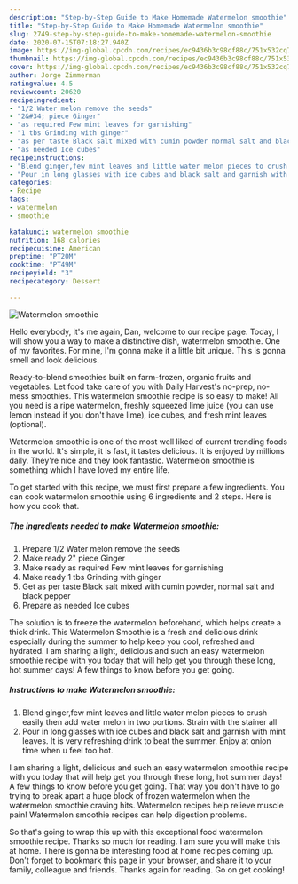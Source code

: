 ```yaml
---
description: "Step-by-Step Guide to Make Homemade Watermelon smoothie"
title: "Step-by-Step Guide to Make Homemade Watermelon smoothie"
slug: 2749-step-by-step-guide-to-make-homemade-watermelon-smoothie
date: 2020-07-15T07:18:27.940Z
image: https://img-global.cpcdn.com/recipes/ec9436b3c98cf88c/751x532cq70/watermelon-smoothie-recipe-main-photo.jpg
thumbnail: https://img-global.cpcdn.com/recipes/ec9436b3c98cf88c/751x532cq70/watermelon-smoothie-recipe-main-photo.jpg
cover: https://img-global.cpcdn.com/recipes/ec9436b3c98cf88c/751x532cq70/watermelon-smoothie-recipe-main-photo.jpg
author: Jorge Zimmerman
ratingvalue: 4.5
reviewcount: 20620
recipeingredient:
- "1/2 Water melon remove the seeds"
- "2&#34; piece Ginger"
- "as required Few mint leaves for garnishing"
- "1 tbs Grinding with ginger"
- "as per taste Black salt mixed with cumin powder normal salt and black pepper"
- "as needed Ice cubes"
recipeinstructions:
- "Blend ginger,few mint leaves and little water melon pieces to crush easily then add water melon in two portions. Strain with the stainer all"
- "Pour in long glasses with ice cubes and black salt and garnish with mint leaves. It is very refreshing drink to beat the summer. Enjoy at onion time when u feel too hot."
categories:
- Recipe
tags:
- watermelon
- smoothie

katakunci: watermelon smoothie 
nutrition: 168 calories
recipecuisine: American
preptime: "PT20M"
cooktime: "PT49M"
recipeyield: "3"
recipecategory: Dessert

---
```



![Watermelon smoothie](https://img-global.cpcdn.com/recipes/ec9436b3c98cf88c/751x532cq70/watermelon-smoothie-recipe-main-photo.jpg)

Hello everybody, it's me again, Dan, welcome to our recipe page. Today, I will show you a way to make a distinctive dish, watermelon smoothie. One of my favorites. For mine, I'm gonna make it a little bit unique. This is gonna smell and look delicious.

Ready-to-blend smoothies built on farm-frozen, organic fruits and vegetables. Let food take care of you with Daily Harvest&#39;s no-prep, no-mess smoothies. This watermelon smoothie recipe is so easy to make! All you need is a ripe watermelon, freshly squeezed lime juice (you can use lemon instead if you don&#39;t have lime), ice cubes, and fresh mint leaves (optional).

Watermelon smoothie is one of the most well liked of current trending foods in the world. It's simple, it is fast, it tastes delicious. It is enjoyed by millions daily. They're nice and they look fantastic. Watermelon smoothie is something which I have loved my entire life.


To get started with this recipe, we must first prepare a few ingredients. You can cook watermelon smoothie using 6 ingredients and 2 steps. Here is how you cook that.

<!--inarticleads1-->

##### The ingredients needed to make Watermelon smoothie:

1. Prepare 1/2 Water melon remove the seeds
1. Make ready 2&#34; piece Ginger
1. Make ready as required Few mint leaves for garnishing
1. Make ready 1 tbs Grinding with ginger
1. Get as per taste Black salt mixed with cumin powder, normal salt and black pepper
1. Prepare as needed Ice cubes


The solution is to freeze the watermelon beforehand, which helps create a thick drink. This Watermelon Smoothie is a fresh and delicious drink especially during the summer to help keep you cool, refreshed and hydrated. I am sharing a light, delicious and such an easy watermelon smoothie recipe with you today that will help get you through these long, hot summer days! A few things to know before you get going. 

<!--inarticleads2-->

##### Instructions to make Watermelon smoothie:

1. Blend ginger,few mint leaves and little water melon pieces to crush easily then add water melon in two portions. Strain with the stainer all
1. Pour in long glasses with ice cubes and black salt and garnish with mint leaves. It is very refreshing drink to beat the summer. Enjoy at onion time when u feel too hot.


I am sharing a light, delicious and such an easy watermelon smoothie recipe with you today that will help get you through these long, hot summer days! A few things to know before you get going. That way you don&#39;t have to go trying to break apart a huge block of frozen watermelon when the watermelon smoothie craving hits. Watermelon recipes help relieve muscle pain! Watermelon smoothie recipes can help digestion problems. 

So that's going to wrap this up with this exceptional food watermelon smoothie recipe. Thanks so much for reading. I am sure you will make this at home. There is gonna be interesting food at home recipes coming up. Don't forget to bookmark this page in your browser, and share it to your family, colleague and friends. Thanks again for reading. Go on get cooking!
